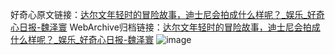 好奇心原文链接：[达尔文年轻时的冒险故事，迪士尼会拍成什么样呢？_娱乐_好奇心日报-魏泽寰](https://www.qdaily.com/articles/11283.html)
WebArchive归档链接：[达尔文年轻时的冒险故事，迪士尼会拍成什么样呢？_娱乐_好奇心日报-魏泽寰](http://web.archive.org/web/20160306003731/http://www.qdaily.com/articles/11283.html)
![image](http://ww3.sinaimg.cn/large/007d5XDply1g3weu3o5s5j30u03fykjl)